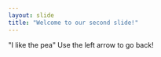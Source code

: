 ```yaml
---
layout: slide
title: "Welcome to our second slide!"
---
```

"I like the pea"
Use the left arrow to go back!

